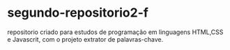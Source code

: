 # segundo-repositorio2-f
repositorio criado para estudos de programação em linguagens HTML,CSS  e Javascrit, com o projeto extrator de palavras-chave.
